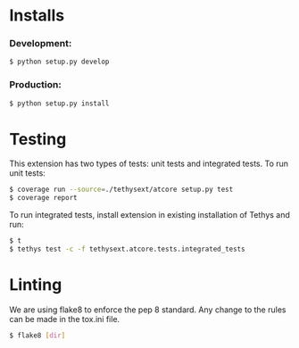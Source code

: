 # Installs

### Development:

```bash
$ python setup.py develop
```

### Production:

```bash
$ python setup.py install
```

# Testing

This extension has two types of tests: unit tests and integrated tests. To run unit tests:

```bash
$ coverage run --source=./tethysext/atcore setup.py test
$ coverage report
```

To run integrated tests, install extension in existing installation of Tethys and run:

```bash
$ t
$ tethys test -c -f tethysext.atcore.tests.integrated_tests
```

# Linting

We are using flake8 to enforce the pep 8 standard. Any change to the rules can be made in the tox.ini file.

```bash
$ flake8 [dir]
```
